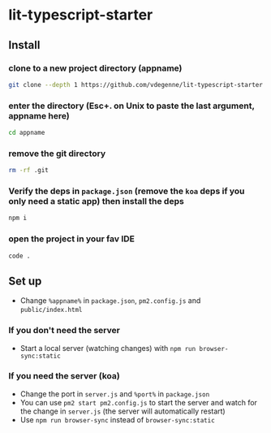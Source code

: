 # lit-typescript-starter

## Install
### clone to a new project directory (appname)
```bash
git clone --depth 1 https://github.com/vdegenne/lit-typescript-starter.git appname
```
### enter the directory (Esc+. on Unix to paste the last argument, appname here)
```bash
cd appname
```
### remove the git directory
```bash
rm -rf .git
```
### Verify the deps in `package.json` (remove the `koa` deps if you only need a static app) then install the deps
```bash
npm i
```
### open the project in your fav IDE
```bash
code .
```



## Set up

- Change `%appname%` in `package.json`, `pm2.config.js` and `public/index.html`

### If you don't need the server

- Start a local server (watching changes) with `npm run browser-sync:static`

### If you need the server (koa)

- Change the port in `server.js` and `%port%` in `package.json`
- You can use `pm2 start pm2.config.js` to start the server and watch for the change in `server.js` (the server will automatically restart)
- Use `npm run browser-sync` instead of `browser-sync:static`
